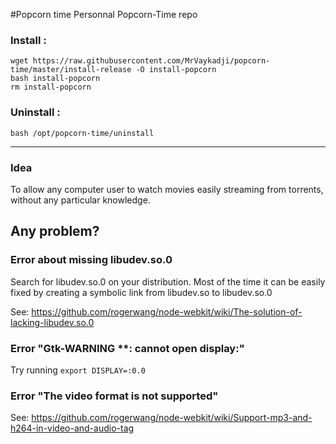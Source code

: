 #Popcorn time
Personnal Popcorn-Time repo


### Install : 

    wget https://raw.githubusercontent.com/MrVaykadji/popcorn-time/master/install-release -O install-popcorn
    bash install-popcorn
    rm install-popcorn

### Uninstall : 

    bash /opt/popcorn-time/uninstall

----------------

### Idea

To allow any computer user to watch movies easily streaming from torrents, without any particular knowledge. 

## Any problem?

### Error about missing libudev.so.0
Search for libudev.so.0 on your distribution. Most of the time it can be easily fixed by creating a symbolic link from libudev.so to libudev.so.0

See: https://github.com/rogerwang/node-webkit/wiki/The-solution-of-lacking-libudev.so.0

### Error "Gtk-WARNING **: cannot open display:"
Try running `export DISPLAY=:0.0`

### Error "The video format is not supported"
See: https://github.com/rogerwang/node-webkit/wiki/Support-mp3-and-h264-in-video-and-audio-tag
